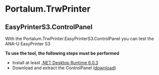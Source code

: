 # Portalum.TrwPrinter

## EasyPrinterS3.ControlPanel
With the Portalum.TrwPrinter.EasyPrinterS3.ControlPanel you can test the ANA-U EasyPrinter S3

**To use the tool, the following steps must be performed**

- Install at least [.NET Desktop Runtime 6.0.3](https://dotnet.microsoft.com/download/dotnet/6.0)
- Download and extract the ControlPanel ([download](https://github.com/Portalum/Portalum.TrwPrinter/releases/latest/download/Portalum.TrwPrinter.EasyPrinterS3.ControlPanel.zip))
